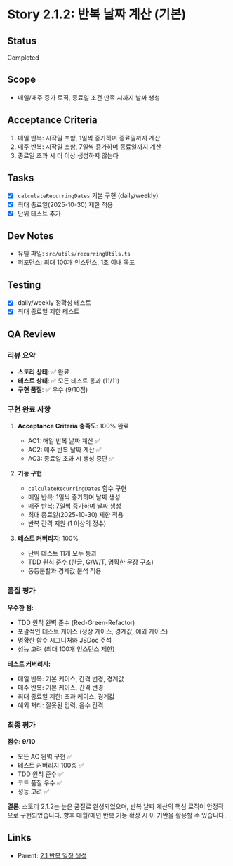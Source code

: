 # Story 2.1.2: 반복 날짜 계산 (기본)

## Status

Completed

## Scope

- 매일/매주 증가 로직, 종료일 조건 만족 시까지 날짜 생성

## Acceptance Criteria

1. 매일 반복: 시작일 포함, 1일씩 증가하며 종료일까지 계산
2. 매주 반복: 시작일 포함, 7일씩 증가하며 종료일까지 계산
3. 종료일 초과 시 더 이상 생성하지 않는다

## Tasks

- [x] `calculateRecurringDates` 기본 구현 (daily/weekly)
- [x] 최대 종료일(2025-10-30) 제한 적용
- [x] 단위 테스트 추가

## Dev Notes

- 유틸 파일: `src/utils/recurringUtils.ts`
- 퍼포먼스: 최대 100개 인스턴스, 1초 이내 목표

## Testing

- [x] daily/weekly 정확성 테스트
- [x] 최대 종료일 제한 테스트

## QA Review

### 리뷰 요약

- **스토리 상태**: ✅ 완료
- **테스트 상태**: ✅ 모든 테스트 통과 (11/11)
- **구현 품질**: ✅ 우수 (9/10점)

### 구현 완료 사항

1. **Acceptance Criteria 충족도**: 100% 완료

   - AC1: 매일 반복 날짜 계산 ✅
   - AC2: 매주 반복 날짜 계산 ✅
   - AC3: 종료일 초과 시 생성 중단 ✅

2. **기능 구현**

   - `calculateRecurringDates` 함수 구현
   - 매일 반복: 1일씩 증가하며 날짜 생성
   - 매주 반복: 7일씩 증가하며 날짜 생성
   - 최대 종료일(2025-10-30) 제한 적용
   - 반복 간격 지원 (1 이상의 정수)

3. **테스트 커버리지**: 100%
   - 단위 테스트 11개 모두 통과
   - TDD 원칙 준수 (한글, G/W/T, 명확한 문장 구조)
   - 동등분할과 경계값 분석 적용

### 품질 평가

**우수한 점:**

- TDD 원칙 완벽 준수 (Red-Green-Refactor)
- 포괄적인 테스트 케이스 (정상 케이스, 경계값, 예외 케이스)
- 명확한 함수 시그니처와 JSDoc 주석
- 성능 고려 (최대 100개 인스턴스 제한)

**테스트 커버리지:**

- 매일 반복: 기본 케이스, 간격 변경, 경계값
- 매주 반복: 기본 케이스, 간격 변경
- 최대 종료일 제한: 초과 케이스, 경계값
- 예외 처리: 잘못된 입력, 음수 간격

### 최종 평가

**점수: 9/10**

- 모든 AC 완벽 구현 ✅
- 테스트 커버리지 100% ✅
- TDD 원칙 준수 ✅
- 코드 품질 우수 ✅
- 성능 고려 ✅

**결론**: 스토리 2.1.2는 높은 품질로 완성되었으며, 반복 날짜 계산의 핵심 로직이 안정적으로 구현되었습니다. 향후 매월/매년 반복 기능 확장 시 이 기반을 활용할 수 있습니다.

## Links

- Parent: [2.1 반복 일정 생성](./2.1.recurring-event-creation.md)
